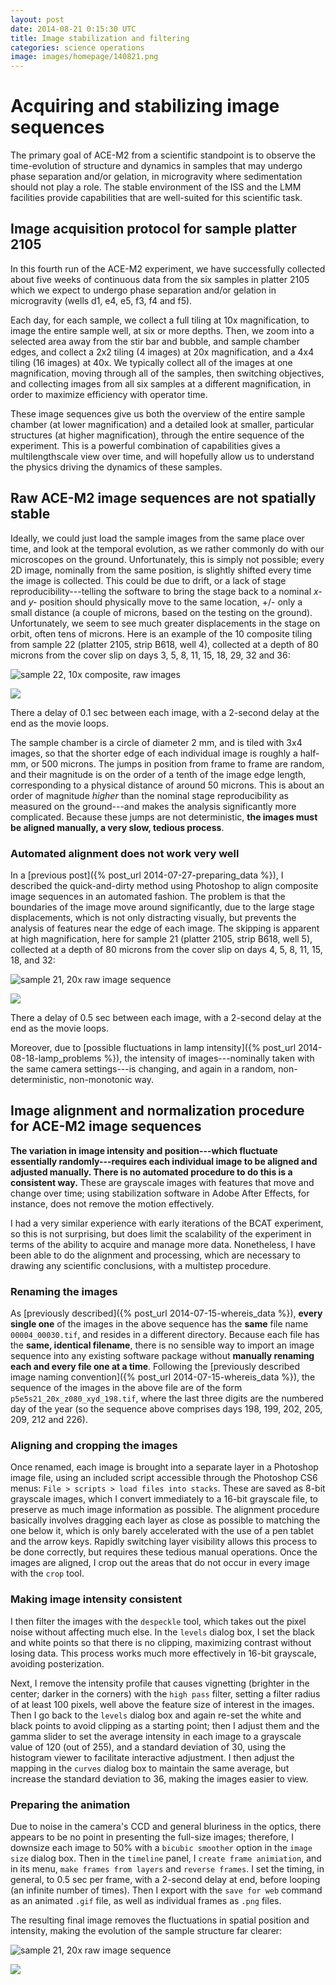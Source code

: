 ```yaml
---
layout: post
date: 2014-08-21 0:15:30 UTC
title: Image stabilization and filtering
categories: science operations
image: images/homepage/140821.png
---
```


# Acquiring and stabilizing image sequences

The primary goal of ACE-M2 from a scientific standpoint is to observe the time-evolution of structure and dynamics in samples that may undergo phase separation and/or gelation, in microgravity where sedimentation should not play a role. The stable environment of the ISS and the LMM facilities provide capabilities that are well-suited for this scientific task.

## Image acquisition protocol for sample platter 2105

In this fourth run of the ACE-M2 experiment, we have successfully collected about five weeks of continuous data from the six samples in platter 2105 which we expect to undergo phase separation and/or gelation in microgravity (wells d1, e4, e5, f3, f4 and f5). 

Each day, for each sample, we collect a full tiling at 10x magnification, to image the entire sample well, at six or more depths. Then, we zoom into a selected area away from the stir bar and bubble, and sample chamber edges, and collect a 2x2 tiling (4 images) at 20x magnification, and a 4x4 tiling (16 images) at 40x. We typically collect all of the images at one magnification, moving through all of the samples, then switching objectives, and collecting images from all six samples at a different magnification, in order to maximize efficiency with operator time.

These image sequences give us both the overview of the entire sample chamber (at lower magnification) and a detailed look at smaller, particular structures (at higher magnification), through the entire sequence of the experiment. This is a powerful combination of capabilities gives a multilengthscale view over time, and will hopefully allow us to understand the physics driving the dynamics of these samples.

## Raw ACE-M2 image sequences are not spatially stable

Ideally, we could just load the sample images from the same place over time, and look at the temporal evolution, as we rather commonly do with our microscopes on the ground. Unfortunately, this is simply not possible; every 2D image, nominally from the same position, is slightly shifted every time the image is collected. This could be due to drift, or a lack of stage reproducibility---telling the software to bring the stage back to a nominal _x-_ and _y-_ position should physically move to the same location, +/- only a small distance (a couple of microns, based on the testing on the ground). Unfortunately, we seem to see much greater displacements in the stage on orbit, often tens of microns. Here is an example of the 10 composite tiling from sample 22 (platter 2105, strip B618, well 4), collected at a depth of 80 microns from the cover slip on days 3, 5, 8, 11, 15, 18, 29, 32 and 36:

![sample 22, 10x composite, raw images](/images/2014_08_21_stabilize_images/p5e4s22_10x_z080_xy1.gif)

![](/images/ace_m2_sample_tiles/sample22.png)

There a delay of 0.1 sec between each image, with a 2-second delay at the end as the movie loops.

The sample chamber is a circle of diameter 2 mm, and is tiled with 3x4 images, so that the shorter edge of each individual image is roughly a half-mm, or 500 microns. The jumps in position from frame to frame are random, and their magnitude is on the order of a tenth of the image edge length, corresponding to a physical distance of around 50 microns. This is about an order of magnitude _higher_ than the nominal stage reproducibility as measured on the ground---and makes the analysis significantly more complicated. Because these jumps are not deterministic, **the images must be aligned manually, a very slow, tedious process**.

### Automated alignment does not work very well

In a [previous post]({% post_url 2014-07-27-preparing_data %}), I described the quick-and-dirty method using Photoshop to align composite image sequences in an automated fashion. The problem is that the boundaries of the image move around significantly, due to the large stage displacements, which is not only distracting visually, but prevents the analysis of features near the edge of each image. The skipping is apparent at high magnification, here for sample 21 (platter 2105, strip B618, well 5), collected at a depth of 80 microns from the cover slip on days 4, 5, 8, 11, 15, 18, and 32:

![sample 21, 20x raw image sequence](/images/2014_08_21_stabilize_images/p5e5s21_20x_z080_xyd_raw_sm.gif)

![](/images/ace_m2_sample_tiles/sample21.png)

There a delay of 0.5 sec between each image, with a 2-second delay at the end as the movie loops.

Moreover, due to [possible fluctuations in lamp intensity]({% post_url 2014-08-18-lamp_problems %}), the intensity of images---nominally taken with the same camera settings---is changing, and again in a random, non-deterministic, non-monotonic way.

## Image alignment and normalization procedure for ACE-M2 image sequences

**The variation in image intensity and position---which fluctuate essentially randomly---requires each individual image to be aligned and adjusted manually. There is no automated procedure to do this is a consistent way.** These are grayscale images with features that move and change over time; using stabilization software in Adobe After Effects, for instance, does not remove the motion effectively.

I had a very similar experience with early iterations of the BCAT experiment, so this is not surprising, but does limit the scalability of the experiment in terms of the ability to acquire and manage more data. Nonetheless, I have been able to do the alignment and processing, which are necessary to drawing any scientific conclusions, with a multistep procedure.

### Renaming the images

As [previously described]({% post_url 2014-07-15-whereis_data %}), **every single one** of the images in the above sequence has the **same** file name `00004_00030.tif`, and resides in a different directory. Because each file has the **same, identical filename**, there is no sensible way to import an image sequence into any existing software package without **manually renaming each and every file one at a time**. Following the [previously described image naming convention]({% post_url 2014-07-15-whereis_data %}), the sequence of the images in the above file are of the form `p5e5s21_20x_z080_xyd_198.tif`, where the last three digits are the numbered day of the year (so the sequence above comprises days 198, 199, 202, 205, 209, 212 and 226).

### Aligning and cropping the images

Once renamed, each image is brought into a separate layer in a Photoshop image file, using an included script accessible through the Photoshop CS6 menus: `File > scripts > load files into stacks`. These are saved as 8-bit grayscale images, which I convert immediately to a 16-bit grayscale file, to preserve as much image information as possible. The alignment procedure basically involves dragging each layer as close as possible to matching the one below it, which is only barely accelerated with the use of a pen tablet and the arrow keys. Rapidly switching layer visibility allows this process to be done correctly, but requires these tedious manual operations. Once the images are aligned, I crop out the areas that do not occur in every image with the `crop` tool.

### Making image intensity consistent

I then filter the images with the `despeckle` tool, which takes out the pixel noise without affecting much else. In the `levels` dialog box, I set the black and white points so that there is no clipping, maximizing contrast without losing data. This process works much more effectively in 16-bit grayscale, avoiding posterization.

Next, I remove the intensity profile that causes vignetting (brighter in the center; darker in the corners) with the `high pass` filter, setting a filter radius of at least 100 pixels, well above the feature size of interest in the images. Then I go back to the `levels` dialog box and again re-set the white and black points to avoid clipping as a starting point; then I adjust them and the gamma slider to set the average intensity in each image to a grayscale value of 120 (out of 255), and a standard deviation of 30, using the histogram viewer to facilitate interactive adjustment. I then adjust the mapping in the `curves` dialog box to maintain the same average, but increase the standard deviation to 36, making the images easier to view.

### Preparing the animation

Due to noise in the camera's CCD and general bluriness in the optics, there appears to be no point in presenting the full-size images; therefore, I downsize each image to 50% with a `bicubic smoother` option in the `image size` dialog box. Then in the `timeline` panel, I `create frame animiation`, and in its menu, `make frames from layers` and `reverse frames`. I set the timing, in general, to 0.5 sec per frame, with a 2-second delay at end, before looping (an infinite number of times). Then I export with the `save for web` command as an animated `.gif` file, as well as individual frames as `.png` files.

The resulting final image removes the fluctuations in spatial position and intensity, making the evolution of the sample structure far clearer:

![sample 21, 20x raw image sequence](/images/2014_08_21_stabilize_images/p5e5s21_20x_z080_xyd_sm.gif)

![](/images/ace_m2_sample_tiles/sample21.png)



